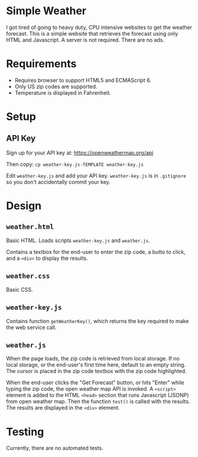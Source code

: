 # Simple Weather
I got tired of going to heavy duty, CPU intensive websites to get the weather forecast.
This is a simple website that retrieves the forecast using only HTML and Javascript.  A server is not required.
There are no ads.

# Requirements
* Requires browser to support HTML5 and ECMAScript 6.
* Only US zip codes are supported.
* Temperature is displayed in Fahrenheit.

# Setup
## API Key
Sign up for your API key at:
https://openweathermap.org/api

Then copy:
`cp weather-key.js-TEMPLATE weather-key.js`

Edit `weather-key.js` and add your API key.  `weather-key.js` is in `.gitignore` so you don't accidentally commit your key.


# Design
## `weather.html`
Basic HTML.  Loads scripts `weather-key.js` and `weather.js`.

Contains a textbox for the end-user to enter the zip code, a butto to click, and a `<div>` to display the results.

## `weather.css`
Basic CSS.

## `weather-key.js`
Contains function `getWeatherKey()`, which returns the key required to make the web service call.

## `weather.js`
When the page loads, the zip code is retrieved from local storage.
If no local storage, or the end-user's first time here, default to an empty string.
The cursor is placed in the zip code textbox with the zip code highlighted.

When the end-user clicks the "Get Forecast" button, or hits "Enter" while typing the zip code,
the open weather map API is invoked.  A `<script>` element is added to the HTML `<head>` section
that runs Javascript (JSONP) from open weather map.  Then the function `test()` is called with the
results.  The results are displayed in the `<div>` element.

# Testing
Currently, there are no automated tests.


